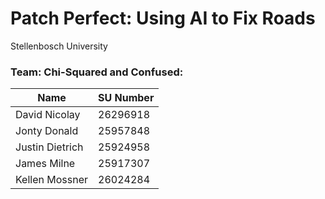 # Patch Perfect: Using AI to Fix Roads
Stellenbosch University

### Team: Chi-Squared and Confused:
| Name           | SU Number |
|----------------|-----------|
| David Nicolay  | 26296918  |
| Jonty Donald   | 25957848  |
| Justin Dietrich| 25924958  |
| James Milne    | 25917307  |
| Kellen Mossner | 26024284  |S

